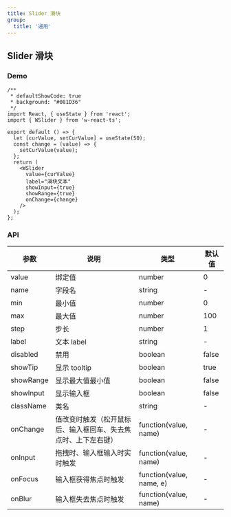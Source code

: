 ```yaml
---
title: Slider 滑块
group:
  title: '通用'
---
```


## Slider 滑块

### Demo

```tsx
/**
 * defaultShowCode: true
 * background: "#081D36"
 */
import React, { useState } from 'react';
import { WSlider } from 'w-react-ts';

export default () => {
  let [curValue, setCurValue] = useState(50);
  const change = (value) => {
    setCurValue(value);
  };
  return (
    <WSlider
      value={curValue}
      label="滑块文本"
      showInput={true}
      showRange={true}
      onChange={change}
    />
  );
};
```

### API

| 参数 | 说明 | 类型 | 默认值 |
| --- | --- | --- | --- |
| value | 绑定值 | number | 0 |
| name | 字段名 | string | - |
| min | 最小值 | number | 0 |
| max | 最大值 | number | 100 |
| step | 步长 | number | 1 |
| label | 文本 label | string | - |
| disabled | 禁用 | boolean | false |
| showTip | 显示 tooltip | boolean | true |
| showRange | 显示最大值最小值 | boolean | false |
| showInput | 显示输入框 | boolean | false |
| className | 类名 | string | - |
| onChange | 值改变时触发（松开鼠标后、输入框回车、失去焦点时、上下左右键） | function(value, name) | - |
| onInput | 拖拽时、输入框输入时实时触发 | function(value, name) | - |
| onFocus | 输入框获得焦点时触发 | function(value, name, e) | - |
| onBlur | 输入框失去焦点时触发 | function(value, name) | - |
